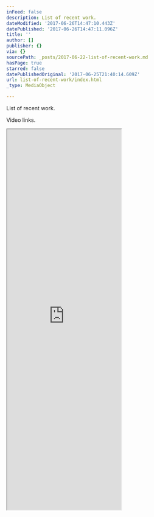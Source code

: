 ```yaml
---
inFeed: false
description: List of recent work.
dateModified: '2017-06-26T14:47:10.443Z'
datePublished: '2017-06-26T14:47:11.096Z'
title: ''
author: []
publisher: {}
via: {}
sourcePath: _posts/2017-06-22-list-of-recent-work.md
hasPage: true
starred: false
datePublishedOriginal: '2017-06-25T21:40:14.609Z'
url: list-of-recent-work/index.html
_type: MediaObject

---
```

List of recent work.

Video links.

<iframe src="https://the-grid.github.io/ed-userhtml/?g=eJwDAAAAAAE" height="1000" style=""></iframe>